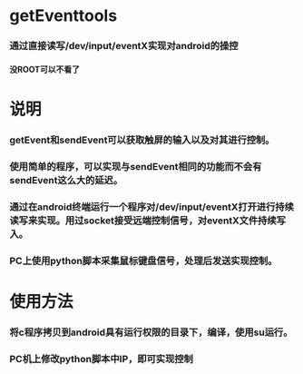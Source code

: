 # getEventtools
### 通过直接读写/dev/input/eventX实现对android的操控
#### 没ROOT可以不看了
# 说明
### getEvent和sendEvent可以获取触屏的输入以及对其进行控制。
### 使用简单的程序，可以实现与sendEvent相同的功能而不会有sendEvent这么大的延迟。
### 通过在android终端运行一个程序对/dev/input/eventX打开进行持续读写来实现。用过socket接受远端控制信号，对eventX文件持续写入。 
### PC上使用python脚本采集鼠标键盘信号，处理后发送实现控制。

# 使用方法
### 将c程序拷贝到android具有运行权限的目录下，编译，使用su运行。
### PC机上修改python脚本中IP，即可实现控制